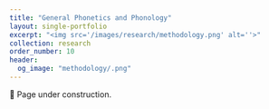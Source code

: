 ```yaml
---
title: "General Phonetics and Phonology"
layout: single-portfolio
excerpt: "<img src='/images/research/methodology.png' alt=''>"
collection: research
order_number: 10
header: 
  og_image: "methodology/.png"
---
```


🚧 Page under construction.

